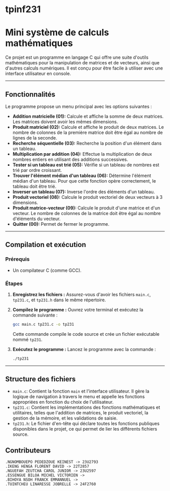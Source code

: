 # tpinf231

# Mini système de calculs mathématiques

Ce projet est un programme en langage C qui offre une suite d'outils mathématiques pour la manipulation de matrices et de vecteurs, ainsi que d'autres calculs numériques. Il est conçu pour être facile à utiliser avec une interface utilisateur en console.

---

## Fonctionnalités

Le programme propose un menu principal avec les options suivantes :

* **Addition matricielle (01):** Calcule et affiche la somme de deux matrices. Les matrices doivent avoir les mêmes dimensions.
* **Produit matriciel (02):** Calcule et affiche le produit de deux matrices. Le nombre de colonnes de la première matrice doit être égal au nombre de lignes de la seconde.
* **Recherche séquentielle (03):** Recherche la position d'un élément dans un tableau.
* **Multiplication par addition (04):** Effectue la multiplication de deux nombres entiers en utilisant des additions successives.
* **Tester si un tableau est trié (05):** Vérifie si un tableau de nombres est trié par ordre croissant.
* **Trouver l'élément médian d'un tableau (06):** Détermine l'élément médian d'un tableau. Pour que cette fonction opère correctement, le tableau doit être trié.
* **Inverser un tableau (07):** Inverse l'ordre des éléments d'un tableau.
* **Produit vectoriel (08):** Calcule le produit vectoriel de deux vecteurs à 3 dimensions.
* **Produit matrice-vecteur (09):** Calcule le produit d'une matrice et d'un vecteur. Le nombre de colonnes de la matrice doit être égal au nombre d'éléments du vecteur.
* **Quitter (00):** Permet de fermer le programme.

---

## Compilation et exécution

### Prérequis

* Un compilateur C (comme GCC).

### Étapes

1.  **Enregistrez les fichiers :** Assurez-vous d'avoir les fichiers `main.c`, `tp231.c`, et `tp231.h` dans le même répertoire.

2.  **Compilez le programme :** Ouvrez votre terminal et exécutez la commande suivante :
    ```sh
    gcc main.c tp231.c -o tp231
    ```
    Cette commande compile le code source et crée un fichier exécutable nommé `tp231`.

3.  **Exécutez le programme :** Lancez le programme avec la commande :
    ```sh
    ./tp231
    ```

---

## Structure des fichiers

* `main.c`: Contient la fonction `main` et l'interface utilisateur. Il gère la logique de navigation à travers le menu et appelle les fonctions appropriées en fonction du choix de l'utilisateur.
* `tp231.c`: Contient les implémentations des fonctions mathématiques et utilitaires, telles que l'addition de matrices, le produit vectoriel, la gestion de la mémoire, et les validations de saisie.
* `tp231.h`: Le fichier d'en-tête qui déclare toutes les fonctions publiques disponibles dans le projet, ce qui permet de lier les différents fichiers source.


## Contributeurs

    .NGNOMBOUEPO PEDEDZOUE KEINEST -> 23U2793
    .IKENG HENGA FLORENT DAVID -> 22T2857
    .NGUEFAH ZEUTCHA CAROL JUNIOR -> 23U2597
    .ESSENGUE BILOA MICHEL VICTORIEN -> 
    .BIHOYA NSOH FRANCK EMMANNUEL -> 
    .TUINTCHEU LINARESSE JOBRELLE -> 24F2760

